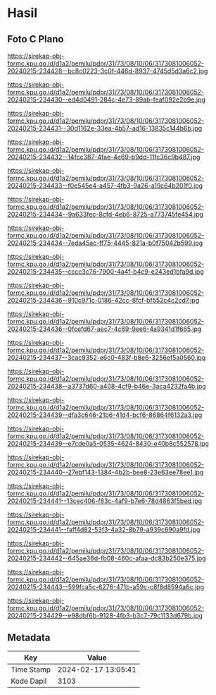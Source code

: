# Hasil

## Foto C Plano

https://sirekap-obj-formc.kpu.go.id/d1a2/pemilu/pdpr/31/73/08/10/06/3173081006052-20240215-234428--bc8c0223-3c0f-446d-8937-4745d5d3a6c2.jpg

https://sirekap-obj-formc.kpu.go.id/d1a2/pemilu/pdpr/31/73/08/10/06/3173081006052-20240215-234430--ed4d0491-284c-4e73-89ab-feaf092e2b9e.jpg

https://sirekap-obj-formc.kpu.go.id/d1a2/pemilu/pdpr/31/73/08/10/06/3173081006052-20240215-234431--30d1162e-33ea-4b57-ad16-13835c144b6b.jpg

https://sirekap-obj-formc.kpu.go.id/d1a2/pemilu/pdpr/31/73/08/10/06/3173081006052-20240215-234432--14fcc387-4fae-4e69-b9dd-11fc36c9b487.jpg

https://sirekap-obj-formc.kpu.go.id/d1a2/pemilu/pdpr/31/73/08/10/06/3173081006052-20240215-234433--f0e545e4-a457-4fb3-9a26-a19c64b201f0.jpg

https://sirekap-obj-formc.kpu.go.id/d1a2/pemilu/pdpr/31/73/08/10/06/3173081006052-20240215-234434--9a633fec-8cfd-4eb6-8725-a773745fe454.jpg

https://sirekap-obj-formc.kpu.go.id/d1a2/pemilu/pdpr/31/73/08/10/06/3173081006052-20240215-234434--7eda45ac-ff75-4445-821a-b0f75042b599.jpg

https://sirekap-obj-formc.kpu.go.id/d1a2/pemilu/pdpr/31/73/08/10/06/3173081006052-20240215-234435--cccc3c76-7900-4a4f-b4c9-e243ed1bfa9d.jpg

https://sirekap-obj-formc.kpu.go.id/d1a2/pemilu/pdpr/31/73/08/10/06/3173081006052-20240215-234436--910c971c-0186-42cc-8fcf-bf552c4c2cd7.jpg

https://sirekap-obj-formc.kpu.go.id/d1a2/pemilu/pdpr/31/73/08/10/06/3173081006052-20240215-234436--0fcefd67-aec7-4c69-9ee6-4a9341d1f665.jpg

https://sirekap-obj-formc.kpu.go.id/d1a2/pemilu/pdpr/31/73/08/10/06/3173081006052-20240215-234437--3cac9352-e6c0-483f-b8e6-3256ef5a0560.jpg

https://sirekap-obj-formc.kpu.go.id/d1a2/pemilu/pdpr/31/73/08/10/06/3173081006052-20240215-234438--a3737d60-a408-4cf9-b46e-3aca4232fa4b.jpg

https://sirekap-obj-formc.kpu.go.id/d1a2/pemilu/pdpr/31/73/08/10/06/3173081006052-20240215-234439--dfa3c646-21b6-41d4-bcf6-86864f6132a3.jpg

https://sirekap-obj-formc.kpu.go.id/d1a2/pemilu/pdpr/31/73/08/10/06/3173081006052-20240215-234439--e7cde0a5-0535-4624-8430-e40b8c552578.jpg

https://sirekap-obj-formc.kpu.go.id/d1a2/pemilu/pdpr/31/73/08/10/06/3173081006052-20240215-234440--27ebf143-1384-4b2b-bee8-23e63ee78ee1.jpg

https://sirekap-obj-formc.kpu.go.id/d1a2/pemilu/pdpr/31/73/08/10/06/3173081006052-20240215-234441--13cec406-f83c-4af9-b7e6-78d4863f5bed.jpg

https://sirekap-obj-formc.kpu.go.id/d1a2/pemilu/pdpr/31/73/08/10/06/3173081006052-20240215-234441--faff4d82-53f3-4a32-8b79-a939c690a9fd.jpg

https://sirekap-obj-formc.kpu.go.id/d1a2/pemilu/pdpr/31/73/08/10/06/3173081006052-20240215-234442--645ae36d-fb08-460c-afaa-dc83b250e375.jpg

https://sirekap-obj-formc.kpu.go.id/d1a2/pemilu/pdpr/31/73/08/10/06/3173081006052-20240215-234443--599fca5c-6276-471b-a59c-c8f8d8594a6c.jpg

https://sirekap-obj-formc.kpu.go.id/d1a2/pemilu/pdpr/31/73/08/10/06/3173081006052-20240215-234429--e98dbf6b-9128-4fb3-b3c7-79c1133d679b.jpg


## Metadata

| Key        | Value               |
| ---------- | ------------------- |
| Time Stamp | 2024-02-17 13:05:41 |
| Kode Dapil | 3103                |



